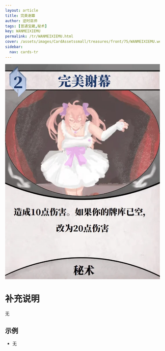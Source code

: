 ```yaml
---
layout: article
title: 完美谢幕
author: 逆时巫师
tags: [普通宝藏,秘术]
key: WANMEIXIEMU
permalink: /tr/WANMEIXIEMU.html
cover: /assets/images/CardAssetssmall/treasures/front/75/WANMEIXIEMU.webp
sidebar:
  nav: cards-tr
---
```

![](/assets/images/CardAssets/treasures/front/75/WANMEIXIEMU.webp)

# 补充说明
无


## 示例
* 无